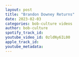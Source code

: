 ```yaml
---
layout: post
title: "Brandon Downey Returns"
date: 2023-02-03
categories: bob-culture videos
author: bob-culture
spotify_track_id: 
youtube_video_id: 0zldNy6IL00
apple_track_id: 
youtube_metadata: 
---
```

